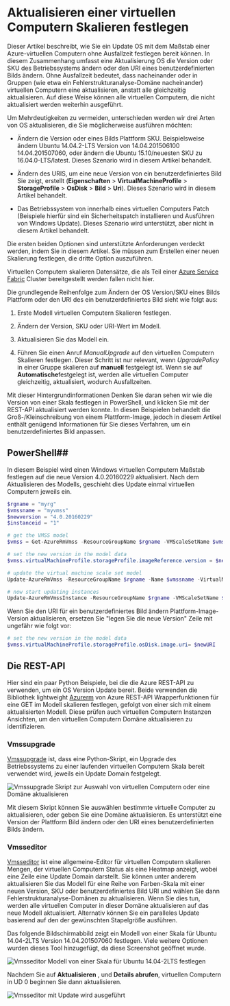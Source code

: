 <properties
    pageTitle="Bereitstellen einer app auf virtuellen Computern skalieren Sätzen | Microsoft Azure"
    description="Bereitstellen einer app auf virtuellen Computern skalieren Sätzen"
    services="virtual-machine-scale-sets"
    documentationCenter=""
    authors="gbowerman"
    manager="timlt"
    editor=""
    tags="azure-resource-manager"/>

<tags
    ms.service="virtual-machine-scale-sets"
    ms.workload="na"
    ms.tgt_pltfrm="na"
    ms.devlang="na"
    ms.topic="article"
    ms.date="09/13/2016"
    ms.author="guybo"/>


# <a name="upgrade-a-virtual-machine-scale-set"></a>Aktualisieren einer virtuellen Computern Skalieren festlegen

Dieser Artikel beschreibt, wie Sie ein Update OS mit dem Maßstab einer Azure-virtuellen Computern ohne Ausfallzeit festlegen bereit können. In diesem Zusammenhang umfasst eine Aktualisierung OS die Version oder SKU des Betriebssystems ändern oder den URI eines benutzerdefinierten Bilds ändern. Ohne Ausfallzeit bedeutet, dass nacheinander oder in Gruppen (wie etwa ein Fehlerstrukturanalyse-Domäne nacheinander) virtuellen Computern eine aktualisieren, anstatt alle gleichzeitig aktualisieren. Auf diese Weise können alle virtuellen Computern, die nicht aktualisiert werden weiterhin ausgeführt.

Um Mehrdeutigkeiten zu vermeiden, unterschieden werden wir drei Arten von OS aktualisieren, die Sie möglicherweise ausführen möchten:

- Ändern die Version oder eines Bilds Plattform SKU. Beispielsweise ändern Ubuntu 14.04.2-LTS Version von 14.04.201506100 14.04.201507060, oder ändern die Ubuntu 15.10/neuesten SKU zu 16.04.0-LTS/latest. Dieses Szenario wird in diesem Artikel behandelt.

- Ändern des URIS, um eine neue Version von ein benutzerdefiniertes Bild Sie zeigt, erstellt (**Eigenschaften** > **VirtualMachineProfile** > **StorageProfile** > **OsDisk** > **Bild** > **Uri**). Dieses Szenario wird in diesem Artikel behandelt.

- Das Betriebssystem von innerhalb eines virtuellen Computers Patch (Beispiele hierfür sind ein Sicherheitspatch installieren und Ausführen von Windows Update). Dieses Szenario wird unterstützt, aber nicht in diesem Artikel behandelt.

Die ersten beiden Optionen sind unterstützte Anforderungen verdeckt werden, indem Sie in diesem Artikel. Sie müssen zum Erstellen einer neuen Skalierung festlegen, die dritte Option auszuführen.

Virtuellen Computern skalieren Datensätze, die als Teil einer [Azure Service Fabric](https://azure.microsoft.com/services/service-fabric/) Cluster bereitgestellt werden fallen nicht hier.

Die grundlegende Reihenfolge zum Ändern der OS Version/SKU eines Bilds Plattform oder den URI des ein benutzerdefiniertes Bild sieht wie folgt aus:

1. Erste Modell virtuellen Computern Skalieren festlegen.

2. Ändern der Version, SKU oder URI-Wert im Modell.

3. Aktualisieren Sie das Modell ein.

4. Führen Sie einen Anruf *ManualUpgrade* auf den virtuellen Computern Skalieren festlegen. Dieser Schritt ist nur relevant, wenn *UpgradePolicy* in einer Gruppe skalieren auf **manuell** festgelegt ist. Wenn sie auf **Automatische**festgelegt ist, werden alle virtuellen Computer gleichzeitig, aktualisiert, wodurch Ausfallzeiten.


Mit dieser Hintergrundinformationen Denken Sie daran sehen wir wie die Version von einer Skala festlegen in PowerShell, und klicken Sie mit der REST-API aktualisiert werden konnte. In diesen Beispielen behandelt die Groß-/Kleinschreibung von einem Plattform-Image, jedoch in diesem Artikel enthält genügend Informationen für Sie dieses Verfahren, um ein benutzerdefiniertes Bild anpassen.

## <a name="powershell"></a>PowerShell##

In diesem Beispiel wird einen Windows virtuellen Computern Maßstab festlegen auf die neue Version 4.0.20160229 aktualisiert. Nach dem Aktualisieren des Modells, geschieht dies Update einmal virtuellen Computern jeweils ein.

```powershell
$rgname = "myrg"
$vmssname = "myvmss"
$newversion = "4.0.20160229"
$instanceid = "1"

# get the VMSS model
$vmss = Get-AzureRmVmss -ResourceGroupName $rgname -VMScaleSetName $vmssname

# set the new version in the model data
$vmss.virtualMachineProfile.storageProfile.imageReference.version = $newversion

# update the virtual machine scale set model
Update-AzureRmVmss -ResourceGroupName $rgname -Name $vmssname -VirtualMachineScaleSet $vmss

# now start updating instances
Update-AzureRmVmssInstance -ResourceGroupName $rgname -VMScaleSetName $vmssname -InstanceId $instanceId
```

Wenn Sie den URI für ein benutzerdefiniertes Bild ändern Plattform-Image-Version aktualisieren, ersetzen Sie "legen Sie die neue Version" Zeile mit ungefähr wie folgt vor:

```powershell
# set the new version in the model data
$vmss.virtualMachineProfile.storageProfile.osDisk.image.uri= $newURI
```


## <a name="the-rest-api"></a>Die REST-API

Hier sind ein paar Python Beispiele, bei die die Azure REST-API zu verwenden, um ein OS Version Update bereit. Beide verwenden die Bibliothek lightweight [Azurerm](https://pypi.python.org/pypi/azurerm) von Azure REST-API Wrapperfunktionen für eine GET im Modell skalieren festlegen, gefolgt von einer sich mit einem aktualisierten Modell. Diese prüfen auch virtuellen Computern Instanzen Ansichten, um den virtuellen Computern Domäne aktualisieren zu identifizieren.

### <a name="vmssupgrade"></a>Vmssupgrade

 [Vmssupgrade](https://github.com/gbowerman/vmsstools) ist, dass eine Python-Skript, ein Upgrade des Betriebssystems zu einer laufenden virtuellen Computern Skala bereit verwendet wird, jeweils ein Update Domain festgelegt.

![Vmssupgrade Skript zur Auswahl von virtuellen Computern oder eine Domäne aktualisieren](./media/virtual-machine-scale-sets-upgrade-scale-set/vmssupgrade-screenshot.png)

Mit diesem Skript können Sie auswählen bestimmte virtuelle Computer zu aktualisieren, oder geben Sie eine Domäne aktualisieren. Es unterstützt eine Version der Plattform Bild ändern oder den URI eines benutzerdefinierten Bilds ändern.

### <a name="vmsseditor"></a>Vmsseditor

[Vmsseditor](https://github.com/gbowerman/vmssdashboard) ist eine allgemeine-Editor für virtuellen Computern skalieren Mengen, der virtuellen Computern Status als eine Heatmap anzeigt, wobei eine Zeile eine Update Domain darstellt. Sie können unter anderem aktualisieren Sie das Modell für eine Reihe von Farben-Skala mit einer neuen Version, SKU oder benutzerdefiniertes Bild URI und wählen Sie dann Fehlerstrukturanalyse-Domänen zu aktualisieren. Wenn Sie dies tun, werden alle virtuellen Computer in dieser Domäne aktualisieren auf das neue Modell aktualisiert. Alternativ können Sie ein paralleles Update basierend auf den der gewünschten Stapelgröße ausführen.  

Das folgende Bildschirmabbild zeigt ein Modell von einer Skala für Ubuntu 14.04-2LTS Version 14.04.201507060 festlegen. Viele weitere Optionen wurden dieses Tool hinzugefügt, da diese Screenshot geöffnet wurde.

![Vmsseditor Modell von einer Skala für Ubuntu 14.04-2LTS festlegen](./media/virtual-machine-scale-sets-upgrade-scale-set/vmssEditor1.png)

Nachdem Sie auf **Aktualisieren** , und **Details abrufen**, virtuellen Computern in UD 0 beginnen Sie dann aktualisieren.

![Vmsseditor mit Update wird ausgeführt](./media/virtual-machine-scale-sets-upgrade-scale-set/vmssEditor2.png)
